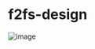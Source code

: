 # f2fs-design
![image](https://user-images.githubusercontent.com/13962657/180906253-d999c88f-d2d3-4575-a981-09b89b752d60.png)
